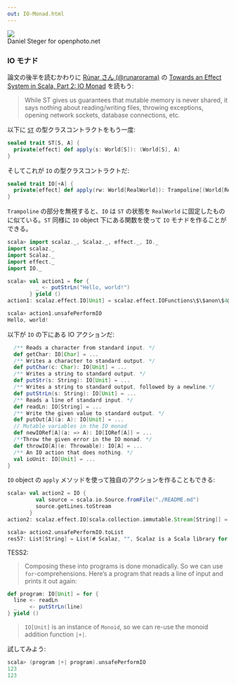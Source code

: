 ```yaml
---
out: IO-Monad.html
---
```


<div class="floatingimage">
<img src="http://eed3si9n.com/images/openphoto-6987bw.jpg">
<div class="credit">Daniel Steger for openphoto.net</div>
</div>

### IO モナド

論文の後半を読むかわりに [Rúnar さん (@runarorama)](http://twitter.com/runarorama) の [Towards an Effect System in Scala, Part 2: IO Monad](http://apocalisp.wordpress.com/2011/12/19/towards-an-effect-system-in-scala-part-2-io-monad/) を読もう:

> While ST gives us guarantees that mutable memory is never shared, it says nothing about reading/writing files, throwing exceptions, opening network sockets, database connections, etc.

以下に [`ST`]($scalazBaseUrl$/effect/src/main/scala/scalaz/effect/ST.scala) の型クラスコントラクトをもう一度:

```scala
sealed trait ST[S, A] {
  private[effect] def apply(s: World[S]): (World[S], A)
}
```

そしてこれが `IO` の型クラスコントラクトだ:

```scala
sealed trait IO[+A] {
  private[effect] def apply(rw: World[RealWorld]): Trampoline[(World[RealWorld], A)]
}
```

`Trampoline` の部分を無視すると、`IO` は `ST` の状態を `RealWorld` に固定したものに似ている。`ST` 同様に `IO` object 下にある関数を使って `IO` モナドを作ることができる。

```scala
scala> import scalaz._, Scalaz._, effect._, IO._
import scalaz._
import Scalaz._
import effect._
import IO._

scala> val action1 = for {
         _ <- putStrLn("Hello, world!")
       } yield ()
action1: scalaz.effect.IO[Unit] = scalaz.effect.IOFunctions\$\$anon\$4@149f6f65

scala> action1.unsafePerformIO
Hello, world!

```

以下が `IO` の下にある IO アクションだ:

```scala
  /** Reads a character from standard input. */
  def getChar: IO[Char] = ...
  /** Writes a character to standard output. */
  def putChar(c: Char): IO[Unit] = ...
  /** Writes a string to standard output. */
  def putStr(s: String): IO[Unit] = ...
  /** Writes a string to standard output, followed by a newline.*/
  def putStrLn(s: String): IO[Unit] = ...
  /** Reads a line of standard input. */
  def readLn: IO[String] = ...
  /** Write the given value to standard output. */
  def putOut[A](a: A): IO[Unit] = ...
  // Mutable variables in the IO monad
  def newIORef[A](a: => A): IO[IORef[A]] = ...
  /**Throw the given error in the IO monad. */
  def throwIO[A](e: Throwable): IO[A] = ...
  /** An IO action that does nothing. */
  val ioUnit: IO[Unit] = ...
}
```

`IO` object の `apply` メソッドを使って独自のアクションを作ることもできる:

```scala
scala> val action2 = IO {
         val source = scala.io.Source.fromFile("./README.md")
         source.getLines.toStream
       }
action2: scalaz.effect.IO[scala.collection.immutable.Stream[String]] = scalaz.effect.IOFunctions\$\$anon\$4@bab4387

scala> action2.unsafePerformIO.toList
res57: List[String] = List(# Scalaz, "", Scalaz is a Scala library for functional programming., "", It provides purely functional data structures to complement those from the Scala standard library., ...
```

TESS2:

> Composing these into programs is done monadically. So we can use `for`-comprehensions. Here’s a program that reads a line of input and prints it out again:

```scala
def program: IO[Unit] = for {
  line <- readLn
  _    <- putStrLn(line)
} yield ()
```


> `IO[Unit]` is an instance of `Monoid`, so we can re-use the monoid addition function `|+|`.

試してみよう:

```scala
scala> (program |+| program).unsafePerformIO
123
123

```
